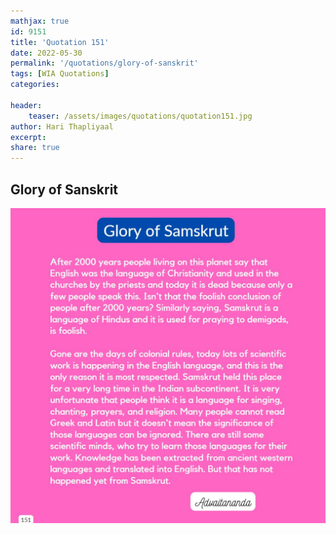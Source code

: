 ```yaml
---
mathjax: true
id: 9151
title: 'Quotation 151'
date: 2022-05-30
permalink: '/quotations/glory-of-sanskrit'
tags: [WIA Quotations] 
categories: 

header:
    teaser: /assets/images/quotations/quotation151.jpg
author: Hari Thapliyaal 
excerpt:
share: true 
---
```


## Glory of Sanskrit

![Glory of Sanskrit](/assets/images/quotations/quotation151.jpg)
